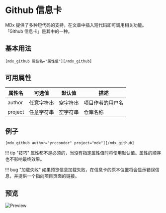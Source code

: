 # Github 信息卡

MDx 提供了多种短代码的支持，在文章中插入短代码即可调用相关功能。「Github 信息卡」是其中的一种。

## 基本用法

```
[mdx_github 属性名="属性值"][/mdx_github]
```
## 可用属性

| 属性名 | 可选值 | 默认值 | 描述 |
| ------------ | ------------- | ------------ | ------------ |
| author | 任意字符串 | 空字符串 | 项目作者的用户名 |
| project | 任意字符串 | 空字符串 | 仓库名称 |

## 例子

```
[mdx_github author="yrccondor" project="mdx"][/mdx_github]
```

!!! tip "技巧"
    属性都不是必须的，当没有指定属性值时将使用默认值。属性的顺序也不影响最终效果。

!!! bug "加载失败"
    如果预览信息加载失败，在信息卡的原本位置将会显示错误信息，并提供一个指向项目页面的链接。

## 预览

![Preview](.../img/github.jpg)
